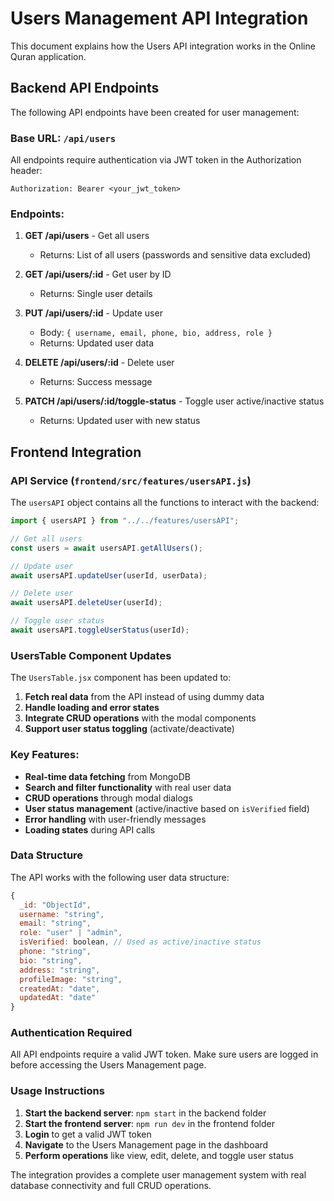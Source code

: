 # Users Management API Integration

This document explains how the Users API integration works in the Online Quran application.

## Backend API Endpoints

The following API endpoints have been created for user management:

### Base URL: `/api/users`

All endpoints require authentication via JWT token in the Authorization header:

```
Authorization: Bearer <your_jwt_token>
```

### Endpoints:

1. **GET /api/users** - Get all users

   - Returns: List of all users (passwords and sensitive data excluded)

2. **GET /api/users/:id** - Get user by ID

   - Returns: Single user details

3. **PUT /api/users/:id** - Update user

   - Body: `{ username, email, phone, bio, address, role }`
   - Returns: Updated user data

4. **DELETE /api/users/:id** - Delete user

   - Returns: Success message

5. **PATCH /api/users/:id/toggle-status** - Toggle user active/inactive status
   - Returns: Updated user with new status

## Frontend Integration

### API Service (`frontend/src/features/usersAPI.js`)

The `usersAPI` object contains all the functions to interact with the backend:

```javascript
import { usersAPI } from "../../features/usersAPI";

// Get all users
const users = await usersAPI.getAllUsers();

// Update user
await usersAPI.updateUser(userId, userData);

// Delete user
await usersAPI.deleteUser(userId);

// Toggle user status
await usersAPI.toggleUserStatus(userId);
```

### UsersTable Component Updates

The `UsersTable.jsx` component has been updated to:

1. **Fetch real data** from the API instead of using dummy data
2. **Handle loading and error states**
3. **Integrate CRUD operations** with the modal components
4. **Support user status toggling** (activate/deactivate)

### Key Features:

- **Real-time data fetching** from MongoDB
- **Search and filter functionality** with real user data
- **CRUD operations** through modal dialogs
- **User status management** (active/inactive based on `isVerified` field)
- **Error handling** with user-friendly messages
- **Loading states** during API calls

### Data Structure

The API works with the following user data structure:

```javascript
{
  _id: "ObjectId",
  username: "string",
  email: "string",
  role: "user" | "admin",
  isVerified: boolean, // Used as active/inactive status
  phone: "string",
  bio: "string",
  address: "string",
  profileImage: "string",
  createdAt: "date",
  updatedAt: "date"
}
```

### Authentication Required

All API endpoints require a valid JWT token. Make sure users are logged in before accessing the Users Management page.

### Usage Instructions

1. **Start the backend server**: `npm start` in the backend folder
2. **Start the frontend server**: `npm run dev` in the frontend folder
3. **Login** to get a valid JWT token
4. **Navigate** to the Users Management page in the dashboard
5. **Perform operations** like view, edit, delete, and toggle user status

The integration provides a complete user management system with real database connectivity and full CRUD operations.
